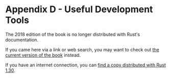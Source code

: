 # Appendix D - Useful Development Tools

The 2018 edition of the book is no longer distributed with Rust's documentation.

If you came here via a link or web search, you may want to check out [the current version of the book](../appendix-04-useful-development-tools.html) instead.

If you have an internet connection, you can [find a copy distributed with Rust 1.30](https://doc.rust-lang.org/1.30.0/book/2018-edition/appendix-04-useful-development-tools.html).